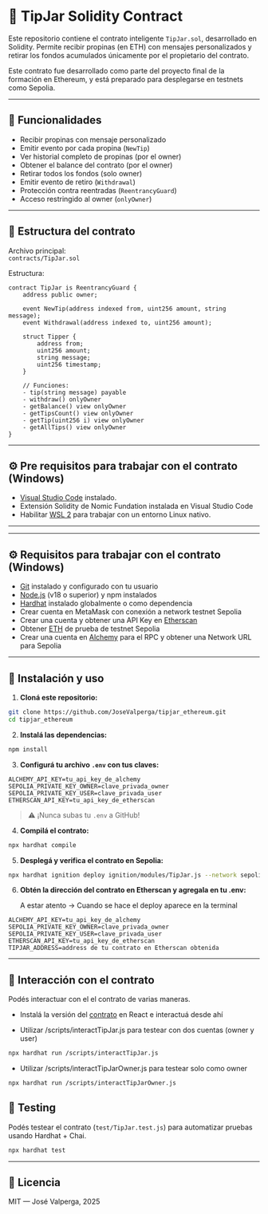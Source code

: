 # 💼 TipJar Solidity Contract

Este repositorio contiene el contrato inteligente `TipJar.sol`, desarrollado en Solidity. Permite recibir propinas (en ETH) con mensajes personalizados y retirar los fondos acumulados únicamente por el propietario del contrato.

Este contrato fue desarrollado como parte del proyecto final de la formación en Ethereum, y está preparado para desplegarse en testnets como Sepolia.

---

## 🚀 Funcionalidades

- Recibir propinas con mensaje personalizado
- Emitir evento por cada propina (`NewTip`)
- Ver historial completo de propinas (por el owner)
- Obtener el balance del contrato (por el owner)
- Retirar todos los fondos (solo owner)
- Emitir evento de retiro (`Withdrawal`)
- Protección contra reentradas (`ReentrancyGuard`)
- Acceso restringido al owner (`onlyOwner`)

---

## 📁 Estructura del contrato

Archivo principal:  
`contracts/TipJar.sol`

Estructura:

```solidity
contract TipJar is ReentrancyGuard {
    address public owner;

    event NewTip(address indexed from, uint256 amount, string message);
    event Withdrawal(address indexed to, uint256 amount);

    struct Tipper {
        address from;
        uint256 amount;
        string message;
        uint256 timestamp;
    }

    // Funciones:
    - tip(string message) payable
    - withdraw() onlyOwner
    - getBalance() view onlyOwner
    - getTipsCount() view onlyOwner
    - getTip(uint256 i) view onlyOwner
    - getAllTips() view onlyOwner
}
```

---
## ⚙️ Pre requisitos para trabajar con el contrato (Windows)

- [Visual Studio Code](https://code.visualstudio.com/) instalado.
- Extensión Solidity de Nomic Fundation instalada en Visual Studio Code
- Habilitar [WSL 2](https://learn.microsoft.com/es-es/windows/wsl/install) para trabajar con un entorno Linux nativo.
---

---
## ⚙️ Requisitos para trabajar con el contrato (Windows)

- [Git](https://git-scm.com/) instalado y configurado con tu usuario
- [Node.js](https://nodejs.org/) (v18 o superior) y npm instalados
- [Hardhat](https://hardhat.org/) instalado globalmente o como dependencia
- Crear cuenta en MetaMask con conexión a network testnet Sepolia
- Crear una cuenta y obtener una API Key en [Etherscan](https://etherscan.io/)
- Obtener [ETH](https://cloud.google.com/application/web3/faucet/ethereum/sepolia) de prueba de testnet Sepolia
- Crear una cuenta en [Alchemy](https://alchemy.com/) para el RPC y obtener una Network URL para Sepolia

---

## 🔧 Instalación y uso

1. **Cloná este repositorio:**

```bash
git clone https://github.com/JoseValperga/tipjar_ethereum.git
cd tipjar_ethereum
```

2. **Instalá las dependencias:**

```bash
npm install
```

3. **Configurá tu archivo `.env` con tus claves:**

```env
ALCHEMY_API_KEY=tu_api_key_de_alchemy
SEPOLIA_PRIVATE_KEY_OWNER=clave_privada_owner
SEPOLIA_PRIVATE_KEY_USER=clave_privada_user
ETHERSCAN_API_KEY=tu_api_key_de_etherscan
```

> ⚠️ ¡Nunca subas tu `.env` a GitHub!

4. **Compilá el contrato:**

```bash
npx hardhat compile
```

5. **Desplegá y verifica el contrato en Sepolia:**

```bash
npx hardhat ignition deploy ignition/modules/TipJar.js --network sepolia --verify
```

6. **Obtén la dirección del contrato en Etherscan y agregala en tu .env:**

    A estar atento -> Cuando se hace el deploy aparece en la terminal

```env
ALCHEMY_API_KEY=tu_api_key_de_alchemy
SEPOLIA_PRIVATE_KEY_OWNER=clave_privada_owner
SEPOLIA_PRIVATE_KEY_USER=clave_privada_user
ETHERSCAN_API_KEY=tu_api_key_de_etherscan
TIPJAR_ADDRESS=address de tu contrato en Etherscan obtenida
```

---

## 🧪 Interacción con el contrato 

Podés interactuar con el el contrato de varias maneras.

- Instalá la versión del [contrato](https://github.com/JoseValperga/tipjar_react) en React e interactuá desde ahí

- Utilizar /scripts/interactTipJar.js para testear con dos cuentas (owner y user)
```bash
npx hardhat run /scripts/interactTipJar.js
```
- Utilizar /scripts/interactTipJarOwner.js para testear solo como owner
```bash
npx hardhat run /scripts/interactTipJarOwner.js
```

## 🧪 Testing 

Podés testear el contrato (`test/TipJar.test.js`) para automatizar pruebas usando Hardhat + Chai.

```bash
npx hardhat test
```

---

## 📜 Licencia

MIT — José Valperga, 2025

